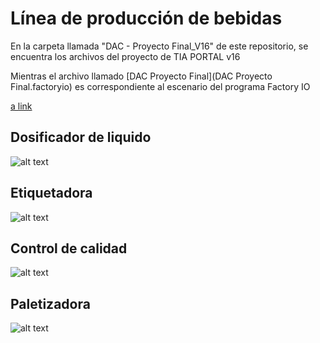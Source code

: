 # Línea de producción de bebidas

En la carpeta llamada "DAC - Proyecto Final_V16" de este repositorio, se encuentra los archivos del proyecto de TIA PORTAL v16

Mientras el archivo llamado [DAC Proyecto Final](DAC Proyecto Final.factoryio) es correspondiente al escenario del programa Factory IO

[a link](https://github.com/WilberRojas/beverage-production-line/blob/main/DAC%20Proyecto%20Final.factoryio)

## Dosificador de liquido

![alt text](https://github.com/WilberRojas/beverage-production-line/blob/main/Media/llenadora.gif)

## Etiquetadora

![alt text](https://github.com/WilberRojas/beverage-production-line/blob/main/Media/etiquetadora.gif)

## Control de calidad

![alt text](https://github.com/WilberRojas/beverage-production-line/blob/main/Media/control%20de%20calidad.gif)

## Paletizadora

![alt text](https://github.com/WilberRojas/beverage-production-line/blob/main/Media/palletizer.gif)
